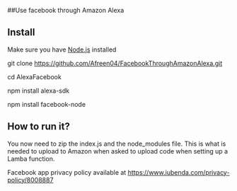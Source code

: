##Use facebook through Amazon Alexa

## Install
Make sure you have [Node.js](https://nodejs.org/en/) installed

git clone https://github.com/Afreen04/FacebookThroughAmazonAlexa.git 

cd AlexaFacebook

npm install alexa-sdk

npm install facebook-node

## How to run it?
You now need to zip the index.js and the node_modules file. This is what is needed to upload to Amazon when asked to upload code when setting up a Lamba function.

Facebook app privacy policy available at https://www.iubenda.com/privacy-policy/8008887


